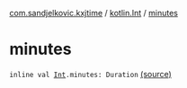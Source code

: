 [com.sandjelkovic.kxjtime](../index.md) / [kotlin.Int](index.md) / [minutes](./minutes.md)

# minutes

`inline val `[`Int`](https://kotlinlang.org/api/latest/jvm/stdlib/kotlin/-int/index.html)`.minutes: Duration` [(source)](https://github.com/sandjelkovic/kxjtime/tree/master/src/main/kotlin/com/sandjelkovic/kxjtime/DurationFactoryExtensions.kt#L15)